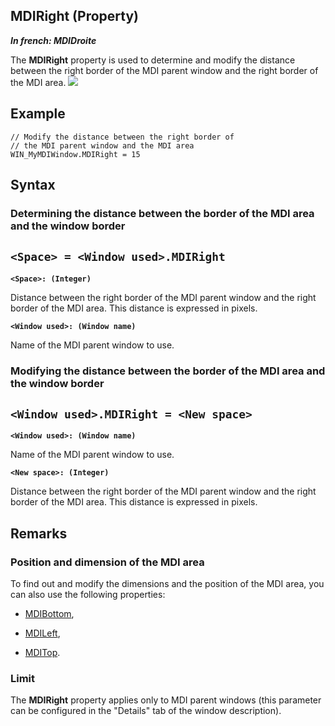 


## MDIRight (Property)

***In french: MDIDroite***
	



<a name="XUse"></a>
<a name="Use"></a>
<a name="description"></a>
The **MDIRight** property is used to determine and modify the distance between the right border of the MDI parent window and the right border of the MDI area.
![](https://doc.pcsoft.fr/en-US/images/image.awp?langid=3&name=MDIXX.gif)

<a name="Example1"></a>
<a name="sample_code"></a>

## Example


```wl
// Modify the distance between the right border of 
// the MDI parent window and the MDI area
WIN_MyMDIWindow.MDIRight = 15
```

<a name="XSYNTAX"></a>
<a name="SYNTAX1"></a>

## Syntax

### Determining the distance between the border of the MDI area and the window border

`<Space> = <Window used>.MDIRight`
---

**`<Space>: (Integer)`**

Distance between the right border of the MDI parent window and the right border of the MDI area. This distance is expressed in pixels.

**`<Window used>: (Window name)`**

Name of the MDI parent window to use.  


<a name="SYNTAX2"></a>

### Modifying the distance between the border of the MDI area and the window border

`<Window used>.MDIRight = <New space>`
---

**`<Window used>: (Window name)`**

Name of the MDI parent window to use.

**`<New space>: (Integer)`**

Distance between the right border of the MDI parent window and the right border of the MDI area. This distance is expressed in pixels.  



<a name="NOTE0"></a>
<a name="NOTE0_1"></a>

## Remarks


### Position and dimension of the MDI area
<a name="position_and_dimension_the_mdi_area_ELTPARAGRAPHE000041"></a>

To find out and modify the dimensions and the position of the MDI area, you can also use the following properties:

- [MDIBottom](../Proprietes/2510088.md),

- [MDILeft](../Proprietes/2510074.md),

- [MDITop](../Proprietes/2510075.md).



<a name="NOTE0_2"></a>


### Limit
<a name="limit_ELTPARAGRAPHE000058"></a>

The **MDIRight** property applies only to MDI parent windows (this parameter can be configured in the "Details" tab of the window description).


